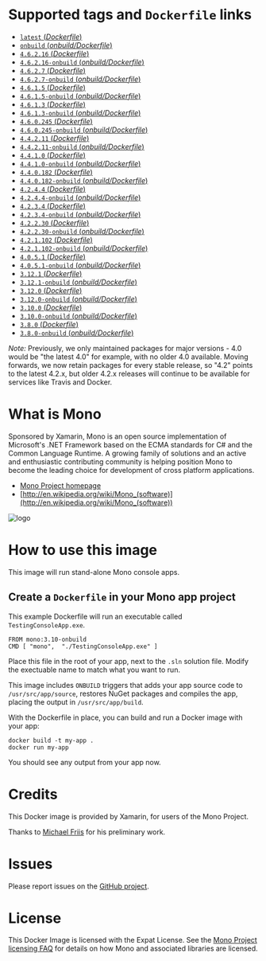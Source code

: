 # Supported tags and `Dockerfile` links

- [`latest` (*Dockerfile*)](https://github.com/mono/docker/blob/master/4.6.2.16/Dockerfile)
- [`onbuild` (*onbuild/Dockerfile*)](https://github.com/mono/docker/blob/master/4.6.2.16/onbuild/Dockerfile)
- [`4.6.2.16` (*Dockerfile*)](https://github.com/mono/docker/blob/master/4.6.2.16/Dockerfile)
- [`4.6.2.16-onbuild` (*onbuild/Dockerfile*)](https://github.com/mono/docker/blob/master/4.6.2.16/onbuild/Dockerfile)
- [`4.6.2.7` (*Dockerfile*)](https://github.com/mono/docker/blob/master/4.6.2.7/Dockerfile)
- [`4.6.2.7-onbuild` (*onbuild/Dockerfile*)](https://github.com/mono/docker/blob/master/4.6.2.7/onbuild/Dockerfile)
- [`4.6.1.5` (*Dockerfile*)](https://github.com/mono/docker/blob/master/4.6.1.5/Dockerfile)
- [`4.6.1.5-onbuild` (*onbuild/Dockerfile*)](https://github.com/mono/docker/blob/master/4.6.1.5/onbuild/Dockerfile)
- [`4.6.1.3` (*Dockerfile*)](https://github.com/mono/docker/blob/master/4.6.1.3/Dockerfile)
- [`4.6.1.3-onbuild` (*onbuild/Dockerfile*)](https://github.com/mono/docker/blob/master/4.6.1.3/onbuild/Dockerfile)
- [`4.6.0.245` (*Dockerfile*)](https://github.com/mono/docker/blob/master/4.6.0.245/Dockerfile)
- [`4.6.0.245-onbuild` (*onbuild/Dockerfile*)](https://github.com/mono/docker/blob/master/4.6.0.245/onbuild/Dockerfile)
- [`4.4.2.11` (*Dockerfile*)](https://github.com/mono/docker/blob/master/4.4.2.11/Dockerfile)
- [`4.4.2.11-onbuild` (*onbuild/Dockerfile*)](https://github.com/mono/docker/blob/master/4.4.2.11/onbuild/Dockerfile)
- [`4.4.1.0` (*Dockerfile*)](https://github.com/mono/docker/blob/master/4.4.1.0/Dockerfile)
- [`4.4.1.0-onbuild` (*onbuild/Dockerfile*)](https://github.com/mono/docker/blob/master/4.4.1.0/onbuild/Dockerfile)
- [`4.4.0.182` (*Dockerfile*)](https://github.com/mono/docker/blob/master/4.4.0.182/Dockerfile)
- [`4.4.0.182-onbuild` (*onbuild/Dockerfile*)](https://github.com/mono/docker/blob/master/4.4.0.182/onbuild/Dockerfile)
- [`4.2.4.4` (*Dockerfile*)](https://github.com/mono/docker/blob/master/4.2.4.4/Dockerfile)
- [`4.2.4.4-onbuild` (*onbuild/Dockerfile*)](https://github.com/mono/docker/blob/master/4.2.4.4/onbuild/Dockerfile)
- [`4.2.3.4` (*Dockerfile*)](https://github.com/mono/docker/blob/master/4.2.3.4/Dockerfile)
- [`4.2.3.4-onbuild` (*onbuild/Dockerfile*)](https://github.com/mono/docker/blob/master/4.2.3.4/onbuild/Dockerfile)
- [`4.2.2.30` (*Dockerfile*)](https://github.com/mono/docker/blob/master/4.2.2.30/Dockerfile)
- [`4.2.2.30-onbuild` (*onbuild/Dockerfile*)](https://github.com/mono/docker/blob/master/4.2.2.30/onbuild/Dockerfile)
- [`4.2.1.102` (*Dockerfile*)](https://github.com/mono/docker/blob/master/4.2.1.102/Dockerfile)
- [`4.2.1.102-onbuild` (*onbuild/Dockerfile*)](https://github.com/mono/docker/blob/master/4.2.1.102/onbuild/Dockerfile)
- [`4.0.5.1` (*Dockerfile*)](https://github.com/mono/docker/blob/master/4.0.5.1/Dockerfile)
- [`4.0.5.1-onbuild` (*onbuild/Dockerfile*)](https://github.com/mono/docker/blob/master/4.0.5.1/onbuild/Dockerfile)
- [`3.12.1` (*Dockerfile*)](https://github.com/mono/docker/blob/master/3.12.1/Dockerfile)
- [`3.12.1-onbuild` (*onbuild/Dockerfile*)](https://github.com/mono/docker/blob/master/3.12.1/onbuild/Dockerfile)
- [`3.12.0` (*Dockerfile*)](https://github.com/mono/docker/blob/master/3.12.1/Dockerfile)
- [`3.12.0-onbuild` (*onbuild/Dockerfile*)](https://github.com/mono/docker/blob/master/3.12.1/onbuild/Dockerfile)
- [`3.10.0` (*Dockerfile*)](https://github.com/mono/docker/blob/master/3.10.0/Dockerfile)
- [`3.10.0-onbuild` (*onbuild/Dockerfile*)](https://github.com/mono/docker/blob/master/3.10.0/onbuild/Dockerfile)
- [`3.8.0` (*Dockerfile*)](https://github.com/mono/docker/blob/master/3.8.0/Dockerfile)
- [`3.8.0-onbuild` (*onbuild/Dockerfile*)](https://github.com/mono/docker/blob/master/3.8.0/onbuild/Dockerfile)

*Note:* Previously, we only maintained packages for major versions - 4.0 would be "the latest 4.0" for example, with no older 4.0 available.
Moving forwards, we now retain packages for every stable release, so "4.2" points to the latest 4.2.x, but older 4.2.x releases will continue to be available for services like Travis and Docker.

# What is Mono

Sponsored by Xamarin, Mono is an open source implementation of Microsoft's .NET Framework based on the ECMA standards for C# and the Common Language Runtime. A growing family of solutions and an active and enthusiastic contributing community is helping position Mono to become the leading choice for development of cross platform applications.

* [Mono Project homepage](http://www.mono-project.com/)
* [http://en.wikipedia.org/wiki/Mono_(software)](http://en.wikipedia.org/wiki/Mono_(software))

![logo](https://github.com/mono/docker/raw/master/logo.png)

# How to use this image

This image will run stand-alone Mono console apps.

## Create a `Dockerfile` in your Mono app project

This example Dockerfile will run an executable called `TestingConsoleApp.exe`.

    FROM mono:3.10-onbuild
	CMD [ "mono",  "./TestingConsoleApp.exe" ]

Place this file in the root of your app, next to the `.sln` solution file. Modify the exectuable name to match what you want to run.

This image includes `ONBUILD` triggers that adds your app source code to `/usr/src/app/source`, restores NuGet packages and compiles the app, placing the output in `/usr/src/app/build`.

With the Dockerfile in place, you can build and run a Docker image with your app:

    docker build -t my-app .
    docker run my-app

You should see any output from your app now.

# Credits

This Docker image is provided by Xamarin, for users of the Mono Project.

Thanks to [Michael Friis](http://friism.com/) for his preliminary work.

# Issues

Please report issues on the [GitHub project](https://github.com/mono/docker).

# License

This Docker Image is licensed with the Expat License. See the [Mono Project licensing FAQ](http://www.mono-project.com/docs/faq/licensing/) for details on how Mono and associated libraries are licensed.
